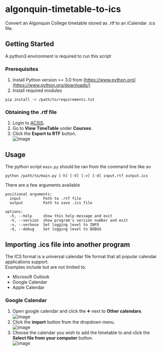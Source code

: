 # algonquin-timetable-to-ics
Convert an Algonquin College timetable stored as .rtf to an iCalendar .ics file.

## Getting Started

A python3 environment is required to run this script

### Prerequisites

1. Install Python version >= 3.0 from [https://www.python.org](https://www.python.org/downloads/)
2. Install required modules
```
pip install -r /path/to/requirements.txt
```

### Obtaining the .rtf file
1. Login to [ACSIS](https://acsis.algonquincollege.com/students/).
2. Go to **View TimeTable** under **Courses**.
3. Click the **Export to RTF** button.  
![image](https://github.com/user-attachments/assets/280e3a94-5ef6-4429-a8df-e95acdc8a41e)


## Usage

The python script `main.py` should be ran from the command line like so
```
python /path/to/main.py [-h] [-V] [-v] [-d] input.rtf output.ics
```

There are a few arguments available
```
positional arguments:
  input          Path to .rtf file
  output         Path to save .ics file

options:
  -h, --help     show this help message and exit
  -V, --version  show program's version number and exit
  -v, --verbose  Set logging level to INFO
  -d, --debug    Set logging level to DEBUG
```
## Importing .ics file into another program
The ICS format is a universal calendar file format that all popular calendar applications support.  
Examples include but are not limited to:
- Microsoft Outlook
- Google Calendar
- Apple Calendar

### Google Calendar
1. Open google calendar and click the ➕ next to **Other calendars**.  
![image](https://github.com/user-attachments/assets/f8828535-62d9-4366-8917-ffbf440281c5)
2. Click the **import** button from the dropdown menu.  
![image](https://github.com/user-attachments/assets/fc457568-ed1d-4a08-a0e9-25a9264a6ba9)
3. Choose the calendar you wish to add the timetable to and click the **Select file from your computer** button.  
![image](https://github.com/user-attachments/assets/9151034a-2903-43af-937b-4d8bf4147d1c)



